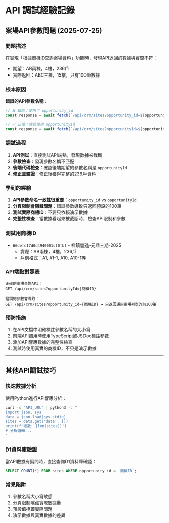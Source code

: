 # API 調試經驗記錄

## 案場API參數問題 (2025-07-25)

### 問題描述
在實現「根據商機ID查詢案場資料」功能時，發現API返回的數據與實際不符：
- 期望：AB兩棟，4樓，236戶
- 實際返回：ABC三棟，15樓，只有100筆數據

### 根本原因
**錯誤的API參數名稱**：
```javascript
// ❌ 錯誤：使用了 opportunity_id
const response = await fetch(`/api/crm/sites?opportunity_id=${opportunityId}`);

// ✅ 正確：應該使用 opportunityId
const response = await fetch(`/api/crm/sites?opportunityId=${opportunityId}`);
```

### 調試過程
1. **API測試**：直接測試API端點，發現數據被截斷
2. **參數檢查**：發現參數名稱不匹配
3. **後端代碼檢查**：確認後端期望的參數名稱是 ```opportunityId```
4. **修正並驗證**：修正後獲得完整的236戶資料

### 學到的經驗
1. **API參數命名一致性很重要**：`opportunity_id` vs `opportunityId`
2. **分頁限制會隱藏問題**：錯誤參數導致只返回預設的100筆
3. **測試實際商機ID**：不要只依賴演示數據
4. **完整性檢查**：當數據看起來被截斷時，檢查API限制和參數

### 測試用商機ID
- `66defc17d0d4940001cf0fbf` - 祥鎮營造-元鼎三期-2025
  - 實際：AB兩棟，4樓，236戶
  - 戶別格式：A1, A1-1, A10, A10-1等

### API端點對照表
```
正確的案場查詢API：
GET /api/crm/sites?opportunityId={商機ID}

錯誤的參數會導致：
GET /api/crm/sites?opportunity_id={商機ID} → 只返回通用案場列表的前100筆
```

### 預防措施
1. 在API文檔中明確標註參數名稱的大小寫
2. 前端API調用時使用TypeScript或JSDoc標註參數
3. 添加API響應數據的完整性檢查
4. 測試時使用真實的商機ID，不只是演示數據

---

## 其他API調試技巧

### 快速數據分析
使用Python進行API響應分析：
```bash
curl -s "API_URL" | python3 -c "
import json, sys
data = json.load(sys.stdin)
sites = data.get('data', [])
print(f'總數: {len(sites)}')
# 分析邏輯...
"
```

### D1資料庫驗證
當API數據有疑問時，直接查詢D1資料庫確認：
```sql
SELECT COUNT(*) FROM sites WHERE opportunity_id = '商機ID';
```

### 常見陷阱
1. 參數名稱大小寫敏感
2. 分頁限制隱藏實際數據量
3. 預設值掩蓋實際問題
4. 演示數據與真實數據的差異